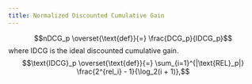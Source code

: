 ```yaml
---
title: Normalized Discounted Cumulative Gain
---
```


$$nDCG_p \overset{\text{def}}{=} \frac{DCG_p}{IDCG_p}$$
where IDCG is the ideal discounted cumulative gain.
$$\text{IDCG}_p \overset{\text{def}}{=} \sum_{i=1}^{|\text{REL}_p|} \frac{2^{rel_i} - 1}{\log_2(i + 1)},$$
